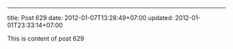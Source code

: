 ---
title: Post 629
date: 2012-01-07T13:28:49+07:00
updated: 2012-01-01T23:33:14+07:00

This is content of post 629